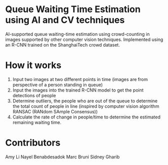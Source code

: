 # Queue Waiting Time Estimation using AI and CV techniques
AI-supported queue waiting-time estimation using crowd-counting in images supported by other computer vision techniques. 
Implemented using an R-CNN trained on the ShanghaiTech crowd dataset.

# How it works
1. Input two images at two different points in time (images are from perspective of a person standing in queue)
2. Input the images into the trained R-CNN model to get the point detections of people
3. Determine outliers, the people who are out of the queue to determine the total count of people in line (inspired by computer vision algorithm RANSAC (RANdom SAmple Consensus))
4. Calculate the rate of change in people/time to determine the estimated remaining waiting time.

# Contributors
Amy Li
Nayel Benabdesadok
Marc Bruni
Sidney Gharib